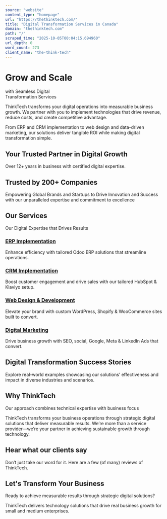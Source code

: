 ```yaml
---
source: "website"
content_type: "homepage"
url: "https://thethinktech.com/"
title: "Digital Transformation Services in Canada"
domain: "thethinktech.com"
path: "/"
scraped_time: "2025-10-05T00:04:15.694960"
url_depth: 0
word_count: 273
client_name: "the-think-tech"
---
```


# Grow and Scale  
with Seamless Digital  
Transformation Services

ThinkTech transforms your digital operations into measurable business growth. We partner with you to implement technologies that drive revenue, reduce costs, and create competitive advantage.

From ERP and CRM implementation to web design and data-driven marketing, our solutions deliver tangible ROI while making digital transformation simple.

## Your Trusted Partner in Digital Growth

Over 12+ years in business with certified digital expertise.

## Trusted by 200+ Companies

Empowering Global Brands and Startups to Drive Innovation and Success with our unparalleled expertise and commitment to excellence

## Our Services

Our Digital Expertise that Drives Results

### [ERP Implementation](https://thethinktech.com/odoo-erp-implementation-calgary/)
Enhance efficiency with tailored Odoo ERP solutions that streamline operations.

### [CRM Implementation](https://thethinktech.com/Hubspot-CRM-Implemetation-Calgary/)
Boost customer engagement and drive sales with our tailored HubSpot & Klaviyo setup.

### [Web Design & Development](https://thethinktech.com/ui-ux-design-calgary/)
Elevate your brand with custom WordPress, Shopify & WooCommerce sites built to convert.

### [Digital Marketing](https://thethinktech.com/digital-marketing-agency-calgary/)
Drive business growth with SEO, social, Google, Meta & LinkedIn Ads that convert.

## Digital Transformation Success Stories

Explore real-world examples showcasing our solutions’ effectiveness and impact in diverse industries and scenarios.

## Why ThinkTech

Our approach combines technical expertise with business focus

ThinkTech transforms your business operations through strategic digital solutions that deliver measurable results. We’re more than a service provider—we’re your partner in achieving sustainable growth through technology.

## Hear what our clients say

Don’t just take our word for it. Here are a few (of many) reviews of ThinkTech.

## Let's Transform Your Business  

Ready to achieve measurable results through strategic digital solutions?  

ThinkTech delivers technology solutions that drive real business growth for small and medium enterprises.